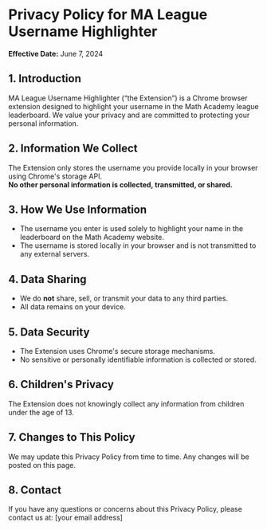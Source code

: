 # Privacy Policy for MA League Username Highlighter

**Effective Date:** June 7, 2024

## 1. Introduction
MA League Username Highlighter (“the Extension”) is a Chrome browser extension designed to highlight your username in the Math Academy league leaderboard. We value your privacy and are committed to protecting your personal information.

## 2. Information We Collect
The Extension only stores the username you provide locally in your browser using Chrome's storage API.  
**No other personal information is collected, transmitted, or shared.**

## 3. How We Use Information
- The username you enter is used solely to highlight your name in the leaderboard on the Math Academy website.
- The username is stored locally in your browser and is not transmitted to any external servers.

## 4. Data Sharing
- We do **not** share, sell, or transmit your data to any third parties.
- All data remains on your device.

## 5. Data Security
- The Extension uses Chrome's secure storage mechanisms.
- No sensitive or personally identifiable information is collected or stored.

## 6. Children's Privacy
The Extension does not knowingly collect any information from children under the age of 13.

## 7. Changes to This Policy
We may update this Privacy Policy from time to time. Any changes will be posted on this page.

## 8. Contact
If you have any questions or concerns about this Privacy Policy, please contact us at: [your email address] 